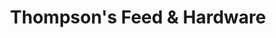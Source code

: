 ---
title: "Thompson's Feed & Hardware"
url: /franklinton/thompsons-feed-and-hardware/
shop: hardware
---